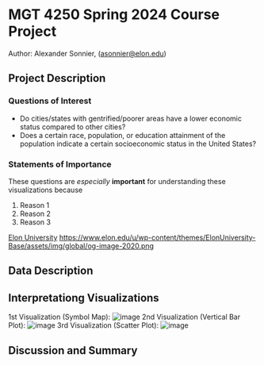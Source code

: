 # MGT 4250 Spring 2024 Course Project
Author: Alexander Sonnier, (asonnier@elon.edu)

## Project Description
### Questions of Interest
- Do cities/states with gentrified/poorer areas have a lower economic status compared to other cities?
- Does a certain race, population, or education attainment of the population indicate a certain socioeconomic status in the United States?
### Statements of Importance
These questions are *especially* **important** for understanding these visualizations because
1. Reason 1
2. Reason 2
3. Reason 3

[Elon University](https://elon.edu)
https://www.elon.edu/u/wp-content/themes/ElonUniversity-Base/assets/img/global/og-image-2020.png

## Data Description

## Interpretationg Visualizations
1st Visualization (Symbol Map): ![image](https://github.com/AKSonnier/mgt4250spring2024class22/assets/168772707/96fa71b8-43de-4919-9f4a-2575b0dd1073)
2nd Visualization (Vertical Bar Plot): ![image](https://github.com/AKSonnier/mgt4250spring2024class22/assets/168772707/4a40d758-62f2-4d6e-bb0c-03ef57b83ae9)
3rd Visualization (Scatter Plot): ![image](https://github.com/AKSonnier/mgt4250spring2024class22/assets/168772707/3d00adfa-3b26-4b8e-a5d7-94e1157dade9)


## Discussion and Summary
